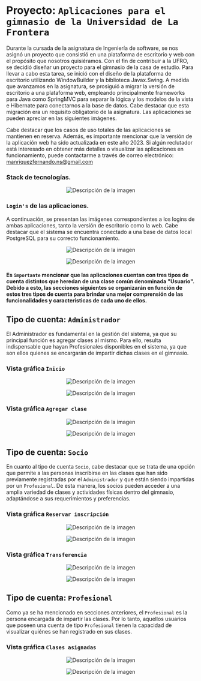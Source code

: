 # Proyecto: ```Aplicaciones para el gimnasio de la Universidad de La Frontera```

Durante la cursada de la asignatura de Ingeniería de software, se nos asignó un proyecto que consistió en una plataforma de escritorio y web con el propósito que nosotros quisiéramos. Con el fin de contribuir a la UFRO, se decidió diseñar un proyecto para el gimnasio de la casa de estudio. Para llevar a cabo esta tarea, se inició con el diseño de la 
plataforma de escritorio utilizando WindowBuilder y la biblioteca Javax.Swing. A medida que avanzamos en la asignatura, se prosiguió a migrar la versión de escritorio a una plataforma web, 
empleando principalmente frameworks para Java como SpringMVC para separar la lógica y los modelos de la vista e Hibernate para conectarnos a la base de datos. Cabe destacar que esta 
migración era un requisito obligatorio de la asignatura. Las aplicaciones se pueden apreciar en las siguientes imágenes.

Cabe destacar que los casos de uso totales de las aplicaciones se mantienen en reserva. Además, es importante mencionar que la versión de la aplicación web ha sido actualizada en este
año 2023. Si algún reclutador está interesado en obtener más detalles o visualizar las aplicaciones en 
funcionamiento, puede contactarme a través de correo electrónico: manriquezfernando.ns@gmail.com

### Stack de tecnologías.
<p align="center">
  <img src="./IMG/StackTec.PNG" alt="Descripción de la imagen">
</p>


### ```Login's``` de las aplicaciones.

A continuación, se presentan las imágenes correspondientes a los logins de ambas aplicaciones, tanto la versión de escritorio como la web. Cabe destacar que el sistema se 
encuentra conectado a una base de datos local PostgreSQL para su correcto funcionamiento.
<p align="center">
  <img src="./IMG/LoginWEB.PNG" alt="Descripción de la imagen">
</p>
<p align="center">
  <img src="./IMG/LoginDesktop.PNG" alt="Descripción de la imagen">
</p>

#### Es ```importante``` mencionar que las aplicaciones cuentan con tres tipos de cuenta distintos que heredan de una clase común denominada "Usuario". Debido a esto, las secciones siguientes se organizarán en función de estos tres tipos de cuenta para brindar una mejor comprensión de las funcionalidades y características de cada uno de ellos.

## Tipo de cuenta: ```Administrador```
El Administrador es fundamental en la gestión del sistema, ya que su principal función es agregar clases al mismo. Para ello, resulta indispensable que hayan Profesionales disponibles en el sistema, ya que son ellos quienes se encargarán de impartir dichas clases en el gimnasio.

### Vista gráfica ```Inicio```
<p align="center">
  <img src="./IMG/W-InicioAdmin.PNG" alt="Descripción de la imagen">
</p>
<p align="center">
  <img src="./IMG/D-InicioAdmin.PNG" alt="Descripción de la imagen">
</p>

### Vista gráfica ```Agregar clase```
<p align="center">
  <img src="./IMG/W-RCAdmin.PNG" alt="Descripción de la imagen">
</p>
<p align="center">
  <img src="./IMG/D-RCAdmin.PNG" alt="Descripción de la imagen">
</p>

## Tipo de cuenta: ```Socio```
En cuanto al tipo de cuenta ```Socio```, cabe destacar que se trata de una opción que permite a las personas inscribirse en las clases que han sido previamente registradas por el ```Administrador``` y que están siendo impartidas por un ```Profesional```. De esta manera, los socios pueden acceder a una amplia variedad de clases y actividades físicas dentro del gimnasio, adaptándose a sus requerimientos y preferencias.

### Vista gráfica ```Reservar inscripción```
<p align="center">
  <img src="./IMG/W-ReservarSocio.PNG" alt="Descripción de la imagen">
</p>
<p align="center">
  <img src="./IMG/D-ReservarSocio.PNG" alt="Descripción de la imagen">
</p>

### Vista gráfica ```Transferencia```
<p align="center">
  <img src="./IMG/W-Transferencia.PNG" alt="Descripción de la imagen">
</p>
<p align="center">
  <img src="./IMG/D-Transferencia.PNG" alt="Descripción de la imagen">
</p>

## Tipo de cuenta: ```Profesional```
Como ya se ha mencionado en secciones anteriores, el ```Profesional``` es la persona encargada de impartir las clases. Por lo tanto, aquellos usuarios que poseen una cuenta de tipo ```Profesional``` tienen la capacidad de visualizar quiénes se han registrado en sus clases.

### Vista gráfica ```Clases asignadas```
<p align="center">
  <img src="./IMG/W-Profesional.PNG" alt="Descripción de la imagen">
</p>
<p align="center">
  <img src="./IMG/D-Profesional.PNG" alt="Descripción de la imagen">
</p>



